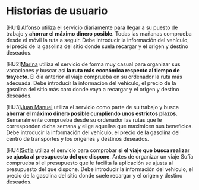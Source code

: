 # Historias de usuario
[HU1] [Alfonso](https://github.com/dmonjasm/RouteCheck/blob/Objetivo-1/docs/personas.md#alfonso-manso-hernando) utiliza el servicio
diariamente para llegar a su puesto de trabajo y **ahorrar el máximo dinero posible**. Todas las mañanas comprueba desde el móvil la ruta a seguir. Debe introducir la información
del vehículo, el precio de la gasolina del sitio donde suela recargar y el origen y destino deseados.

[HU2][Marina](https://github.com/dmonjasm/RouteCheck/blob/Objetivo-1/docs/personas.md#marina-d%C3%ADaz-d%C3%ADaz) utiliza el servicio
de forma muy casual para organizar sus vacaciones y buscar así  **la ruta más económica respecto al tiempo de trayecto**. El día anterior al viaje comprueba en su ordenador
la ruta más adecuada. Debe introducir la información del vehículo, el precio de la gasolina del sitio más caro donde vaya a recargar y el origen y destino deseados.

[HU3][Juan Manuel](https://github.com/dmonjasm/RouteCheck/blob/Objetivo-1/docs/personas.md#juan-manuel-g%C3%B3mez-mart%C3%ADn) utiliza el servicio
como parte de su trabajo y busca **ahorrar el máximo dinero posible cumpliendo unos estrictos plazos**. Semanalmente comprueba desde su ordenador las rutas que le corresponden dicha semana
y elige aquellas que maximicen sus beneficios. Debe introducir la información del vehículo, el precio de la gasolina del centro de transportes y los origenes y destinos deseados.

[HU4][Sofía](https://github.com/dmonjasm/RouteCheck/blob/Objetivo-1/docs/personas.md#sof%C3%ADa-l%C3%B3pez-jurado) utiliza el servicio para comprobar
**si el viaje que busca realizar se ajusta al presupuesto del que dispone**. Antes de organizar un viaje Sofía comprueba si el presupuesto que le facilita la aplicación se ajusta 
al presupuesto del que dispone. Debe introducir la información del vehículo, el precio de la gasolina del sitio donde suele recargar y el origen y destino deseados.

